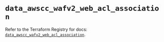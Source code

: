 # `data_awscc_wafv2_web_acl_association`

Refer to the Terraform Registry for docs: [`data_awscc_wafv2_web_acl_association`](https://registry.terraform.io/providers/hashicorp/awscc/0.70.0/docs/data-sources/wafv2_web_acl_association).
